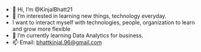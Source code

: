 - 👋 Hi, I’m @KinjalBhatt21
- 👀 I’m interested in learning new things, technology everyday. 
- I want to interact myself with technologies, people, organization to learn and grow more flexible
- 🌱 I’m currently learning Data Analytics for business.
- 📫 Email: bhattkinjal.96@gmail.com

<!---
KinjalBhatt21/KinjalBhatt21 is a ✨ special ✨ repository because its `README.md` (this file) appears on your GitHub profile.
You can click the Preview link to take a look at your changes.
--->

